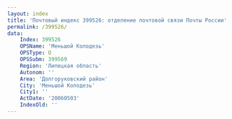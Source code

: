 ```yaml
---
layout: index
title: 'Почтовый индекс 399526: отделение почтовой связи Почты России'
permalink: /399526/
data:
    Index: 399526
    OPSName: 'Меньшой Колодезь'
    OPSType: О
    OPSSubm: 399569
    Region: 'Липецкая область'
    Autonom: ''
    Area: 'Долгоруковский район'
    City: 'Меньшой Колодезь'
    City1: ''
    ActDate: '20060503'
    IndexOld: ''
---
```

